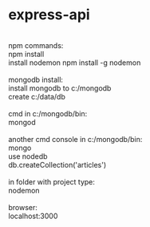 # express-api <br />
 <br />
npm commands: <br />
npm install <br />
install nodemon npm install -g nodemon <br />
 <br />
mongodb install: <br />
install mongodb to c:/mongodb <br />
create c:/data/db <br />
 <br />
cmd in c:/mongodb/bin: <br />
mongod <br />
 <br />
another cmd console in c:/mongodb/bin: <br />
mongo <br />
use nodedb <br />
db.createCollection('articles') <br />
 <br />
in folder with project type: <br />
nodemon <br />
 <br />
browser: <br />
localhost:3000 <br />
